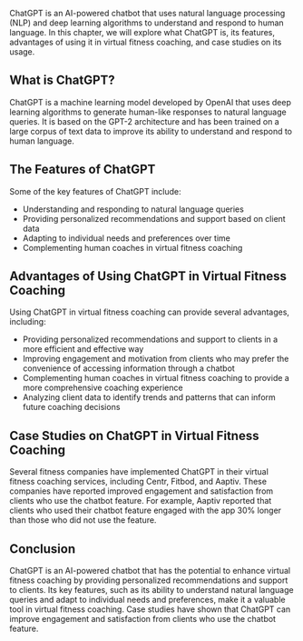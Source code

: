 

ChatGPT is an AI-powered chatbot that uses natural language processing (NLP) and deep learning algorithms to understand and respond to human language. In this chapter, we will explore what ChatGPT is, its features, advantages of using it in virtual fitness coaching, and case studies on its usage.

What is ChatGPT?
----------------

ChatGPT is a machine learning model developed by OpenAI that uses deep learning algorithms to generate human-like responses to natural language queries. It is based on the GPT-2 architecture and has been trained on a large corpus of text data to improve its ability to understand and respond to human language.

The Features of ChatGPT
-----------------------

Some of the key features of ChatGPT include:

* Understanding and responding to natural language queries
* Providing personalized recommendations and support based on client data
* Adapting to individual needs and preferences over time
* Complementing human coaches in virtual fitness coaching

Advantages of Using ChatGPT in Virtual Fitness Coaching
-------------------------------------------------------

Using ChatGPT in virtual fitness coaching can provide several advantages, including:

* Providing personalized recommendations and support to clients in a more efficient and effective way
* Improving engagement and motivation from clients who may prefer the convenience of accessing information through a chatbot
* Complementing human coaches in virtual fitness coaching to provide a more comprehensive coaching experience
* Analyzing client data to identify trends and patterns that can inform future coaching decisions

Case Studies on ChatGPT in Virtual Fitness Coaching
---------------------------------------------------

Several fitness companies have implemented ChatGPT in their virtual fitness coaching services, including Centr, Fitbod, and Aaptiv. These companies have reported improved engagement and satisfaction from clients who use the chatbot feature. For example, Aaptiv reported that clients who used their chatbot feature engaged with the app 30% longer than those who did not use the feature.

Conclusion
----------

ChatGPT is an AI-powered chatbot that has the potential to enhance virtual fitness coaching by providing personalized recommendations and support to clients. Its key features, such as its ability to understand natural language queries and adapt to individual needs and preferences, make it a valuable tool in virtual fitness coaching. Case studies have shown that ChatGPT can improve engagement and satisfaction from clients who use the chatbot feature.
